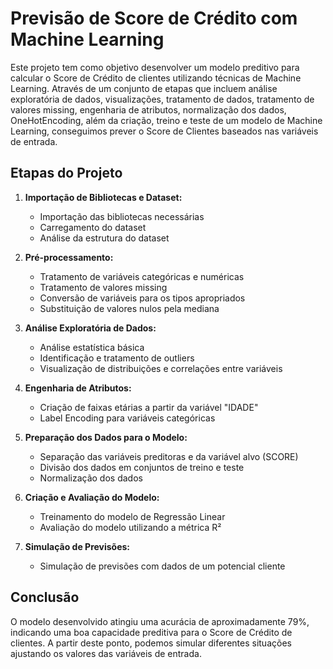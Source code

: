 # Previsão de Score de Crédito com Machine Learning

Este projeto tem como objetivo desenvolver um modelo preditivo para calcular o Score de Crédito de clientes utilizando técnicas de Machine Learning. 
Através de um conjunto de etapas que incluem análise exploratória de dados, visualizações, tratamento de dados, tratamento de valores missing, engenharia de atributos, normalização dos dados, OneHotEncoding, além da criação, treino e teste de um modelo de Machine Learning, conseguimos prever o Score de Clientes baseados nas variáveis de entrada.

## Etapas do Projeto

1. **Importação de Bibliotecas e Dataset:**
   - Importação das bibliotecas necessárias
   - Carregamento do dataset
   - Análise da estrutura do dataset

2. **Pré-processamento:**
   - Tratamento de variáveis categóricas e numéricas
   - Tratamento de valores missing
   - Conversão de variáveis para os tipos apropriados
   - Substituição de valores nulos pela mediana
     
3. **Análise Exploratória de Dados:**
   - Análise estatística básica
   - Identificação e tratamento de outliers
   - Visualização de distribuições e correlações entre variáveis

4. **Engenharia de Atributos:**
   - Criação de faixas etárias a partir da variável "IDADE"
   - Label Encoding para variáveis categóricas


5. **Preparação dos Dados para o Modelo:**
   - Separação das variáveis preditoras e da variável alvo (SCORE)
   - Divisão dos dados em conjuntos de treino e teste
   - Normalização dos dados

6. **Criação e Avaliação do Modelo:**
   - Treinamento do modelo de Regressão Linear
   - Avaliação do modelo utilizando a métrica R²

7. **Simulação de Previsões:**
   - Simulação de previsões com dados de um potencial cliente


## Conclusão

O modelo desenvolvido atingiu uma acurácia de aproximadamente 79%, indicando uma boa capacidade preditiva para o Score de Crédito de clientes. A partir deste ponto, podemos simular diferentes situações ajustando os valores das variáveis de entrada.
